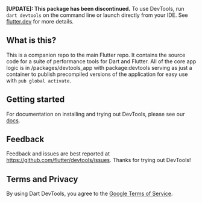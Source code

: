 **\[UPDATE\]: This package has been discontinued.** To use DevTools, run `dart devtools` on the command line
or launch directly from your IDE. See [flutter.dev](https://docs.flutter.dev/development/tools/devtools/overview#how-do-i-install-devtools)
for more details.

## What is this?

This is a companion repo to the main Flutter repo. It contains the source code for a suite of
performance tools for Dart and Flutter. All of the core app logic is in /packages/devtools_app with package:devtools serving as just a container to publish precompiled
versions of the application for easy use with `pub global activate`.

## Getting started

For documentation on installing and trying out DevTools, please see our
[docs](https://flutter.dev/docs/development/tools/devtools/).

## Feedback

Feedback and issues are best reported at https://github.com/flutter/devtools/issues. Thanks for
trying out DevTools!

## Terms and Privacy

By using Dart DevTools, you agree to the [Google Terms of Service](https://policies.google.com/terms).
